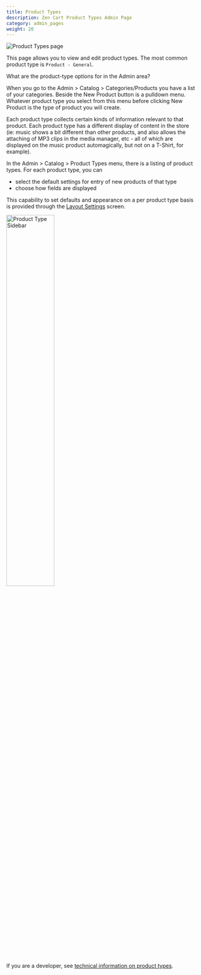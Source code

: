 ```yaml
---
title: Product Types
description: Zen Cart Product Types Admin Page 
category: admin_pages
weight: 20
---
```


![Product Types page](/images/product_types.png)

This page allows you to view and edit product types.  The most common 
product type is `Product - General`.

What are the product-type options for in the Admin area?

When you go to the Admin > Catalog > Categories/Products you have a list of your categories. Beside the New Product button is a pulldown menu. Whatever product type you select from this menu before clicking New Product is the type of product you will create.

Each product type collects certain kinds of information relevant to that product. Each product type has a different display of content in the store (ie: music shows a bit different than other products, and also allows the attaching of MP3 clips in the media manager, etc - all of which are displayed on the music product automagically, but not on a T-Shirt, for example).


In the Admin > Catalog > Product Types menu, there is a listing of product types. For each product type, you can 

- select the default settings for entry of new products of that type
- choose how fields are displayed 

This capability to set defaults and appearance on a per product type basis is provided through the [Layout Settings](/user/admin_pages/catalog/product_types_edit_layout/) screen. 

<img src="/images/product_general_sidebar.png" alt="Product Type Sidebar" width="50%" />

If you are a developer, see [technical information on product types](/dev/code/product_types/). 
